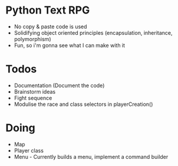 # Python Text RPG
- No copy & paste code is used
- Solidifying object oriented principles (encapsulation, inheritance, polymorphism)
- Fun, so i'm gonna see what I can make with it

# Todos
- Documentation (Document the code)
- Brainstorm ideas
- Fight sequence
- Modulise the race and class selectors in playerCreation()

# Doing
- Map
- Player class
- Menu - Currently builds a menu, implement a command builder
